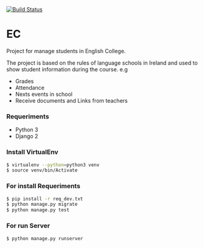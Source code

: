 [![Build Status](https://travis-ci.org/jamesperes/EC.svg?branch=master)](https://travis-ci.org/jamesperes/EC)

# EC
Project for manage students in English College.

The project is based on the rules of language schools in Ireland and used to show student information during the course. e.g

   - Grades
   - Attendance
   - Nexts events in school
   - Receive documents and Links from teachers


### Requeriments

   - Python 3
   - Django 2

### Install VirtualEnv

```sh
$ virtualenv --python=python3 venv
$ source venv/bin/Activate
```

### For install Requeriments

```sh
$ pip install -r req_dev.txt
$ python manage.py migrate
$ python manage.py test
```
  

### For run Server
```sh
$ python manage.py runserver
```